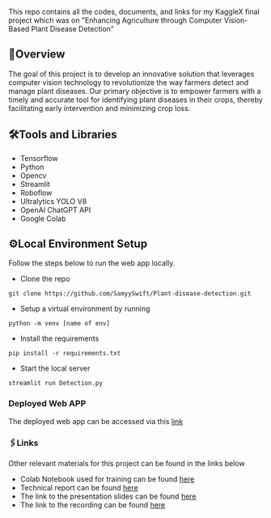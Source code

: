 This repo contains all the codes, documents, and links for my KaggleX final project which was on "Enhancing Agriculture through Computer Vision-Based Plant Disease Detection"

## 🎯Overview
The goal of this project is to develop an innovative solution that leverages computer vision technology to revolutionize the way farmers detect and manage plant diseases. Our primary objective is to empower farmers with a timely and accurate tool for identifying plant diseases in their crops, thereby facilitating early intervention and minimizing crop loss.

## 🛠️Tools and Libraries
- Tensorflow
- Python
- Opencv
- Streamlit
- Roboflow
- Ultralytics YOLO V8
- OpenAI ChatGPT API
- Google Colab

## ⚙️Local Environment Setup
Follow the steps below to run the web app locally.

- Clone the repo
```
git clone https://github.com/SamyySwift/Plant-disease-detection.git
```
- Setup a virtual environment by running
```
python -m venv [name of env]
```
- Install the requirements
```
pip install -r requirements.txt
```
- Start the local server
```
streamlit run Detection.py
```

### Deployed Web APP 
The deployed web app can be accessed via this [link](https://ai-plant-disease-detector.streamlit.app/)

### 🖇️Links
Other relevant materials for this project can be found in the links below
- Colab Notebook used for training can be found [here](https://colab.research.google.com/drive/1To3SMB80ZBSPaWIFWwfH3eBNnmYZ2ccB#scrollTo=QUeXDm037mW2)
- Technical report can be found [here](https://docs.google.com/document/d/1ND9MEhL2OjsiLSpEMejNLfL_Hl4ZAs5mcIVmC5e0Aos/edit?usp=sharing)
- The link to the presentation slides can be found [here](https://docs.google.com/presentation/d/1yzcbKSBHGQUpTjeuaBxYyEwTuRQfkru21kL1wEIGoi4/edit?usp=sharing)
- The link to the recording can be found [here](https://drive.google.com/file/d/1VJ-Oc-EpxHb5Bqav6NWSH1-Hk6PY1JQs/view?usp=drive_link)



  
